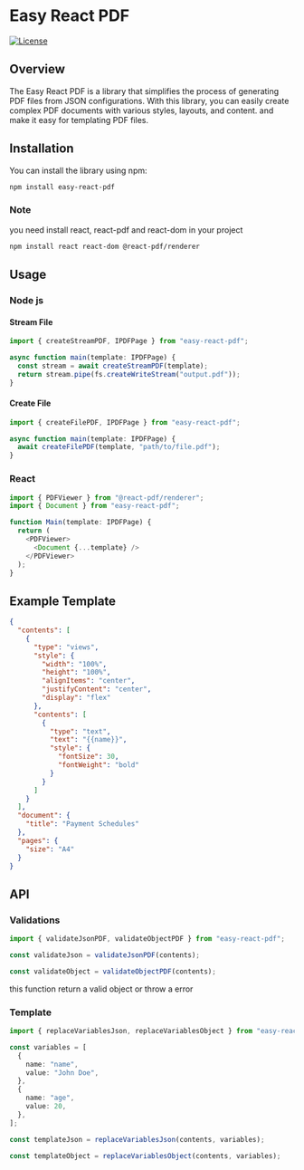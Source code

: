 # Easy React PDF

[![License](https://img.shields.io/badge/License-MIT-blue.svg)](https://opensource.org/licenses/MIT)

## Overview

The Easy React PDF is a library that simplifies the process of generating PDF files from JSON configurations. With this library, you can easily create complex PDF documents with various styles, layouts, and content. and make it easy for templating PDF files.

## Installation

You can install the library using npm:

```bash
npm install easy-react-pdf
```

### Note

you need install react, react-pdf and react-dom in your project

```bash
npm install react react-dom @react-pdf/renderer
```

## Usage

### Node js

#### Stream File

```typescript
import { createStreamPDF, IPDFPage } from "easy-react-pdf";

async function main(template: IPDFPage) {
  const stream = await createStreamPDF(template);
  return stream.pipe(fs.createWriteStream("output.pdf"));
}
```

#### Create File

```typescript
import { createFilePDF, IPDFPage } from "easy-react-pdf";

async function main(template: IPDFPage) {
  await createFilePDF(template, "path/to/file.pdf");
}
```

### React

```typescript
import { PDFViewer } from "@react-pdf/renderer";
import { Document } from "easy-react-pdf";

function Main(template: IPDFPage) {
  return (
    <PDFViewer>
      <Document {...template} />
    </PDFViewer>
  );
}
```

## Example Template

```json
{
  "contents": [
    {
      "type": "views",
      "style": {
        "width": "100%",
        "height": "100%",
        "alignItems": "center",
        "justifyContent": "center",
        "display": "flex"
      },
      "contents": [
        {
          "type": "text",
          "text": "{{name}}",
          "style": {
            "fontSize": 30,
            "fontWeight": "bold"
          }
        }
      ]
    }
  ],
  "document": {
    "title": "Payment Schedules"
  },
  "pages": {
    "size": "A4"
  }
}
```

## API

### Validations

```typescript
import { validateJsonPDF, validateObjectPDF } from "easy-react-pdf";

const validateJson = validateJsonPDF(contents);

const validateObject = validateObjectPDF(contents);
```

this function return a valid object or throw a error

### Template

```typescript
import { replaceVariablesJson, replaceVariablesObject } from "easy-react-pdf";

const variables = [
  {
    name: "name",
    value: "John Doe",
  },
  {
    name: "age",
    value: 20,
  },
];

const templateJson = replaceVariablesJson(contents, variables);

const templateObject = replaceVariablesObject(contents, variables);
```
